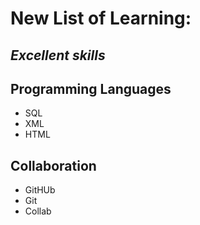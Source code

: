 # New List of **Learning**:
## ***Excellent skills***

## Programming Languages
- SQL
- XML
- HTML

## Collaboration
- GitHUb
- Git
- Collab
